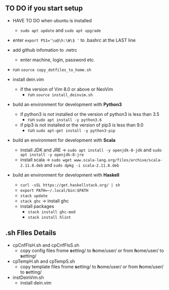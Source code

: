 ## TO DO if you start setup
- HAVE TO DO when ubuntu is installed 
    - `sudo apt update` and `sudo apt upgrade`

- enter `export PS1='\u@\h:\W\$ '` to .bashrc at the LAST line

- add github infomation to .netrc
    - enter machine, login, password etc.

- run `source copy_dotfiles_to_home.sh`

- install dein.vim 
    - if the version of Vim 8.0 or above or NeoVim
        - run `source install_deinvim.sh`

- build an environment for development with **Python3**
    - if python3 is not installed or the version of python3 is less than 3.5
        - run `sudo apt install -y python3.6`
    - if pip3 is not installed or the version of pip3 is less than 9.0
        - run `sudo apt-get install -y python3-pip`

- build an environment for development with **Scala**
    - install JDK and JRE -> `sudo apt install -y openjdk-8-jdk` and `sudo apt install -y openjdk-8-jre`
    - install scala -> `sudo wget www.scala-lang.org/files/archive/scala-2.11.8.deb` and `sudo dpkg -i scala-2.11.8.deb`

- build an environment for development with **Haskell**
    - `curl -sSL https://get.haskellstack.org/ | sh`
    - `export PATH=~/.local/bin:$PATH`
    - `stack update`
    - `stack ghc` -> install ghc
    - install packages
        - `stack install ghc-mod`
        - `stack install hlint`

## .sh FIles Details
- cpCnfFlsH.sh and cpCnfFlsS.sh
    - copy config files frome **s**etting/ to **h**ome/user/ or from **h**ome/user/ to **s**etting/ 
- cpTempH.sh and cpTempS.sh
    - copy template files frome **s**etting/ to **h**ome/user/ or from **h**ome/user/ to **s**etting/ 
- instDeinVim.sh
    - install dein.vim

